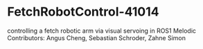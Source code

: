 # FetchRobotControl-41014
controlling a fetch robotic arm via visual servoing in ROS1 Melodic
Contributors: Angus Cheng, Sebastian Schroder, Zahne Simon
